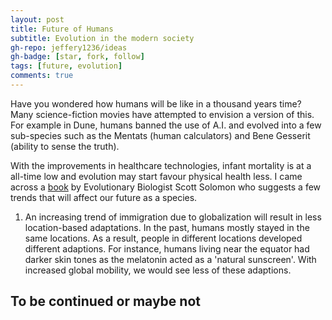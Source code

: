 ```yaml
---
layout: post
title: Future of Humans
subtitle: Evolution in the modern society
gh-repo: jeffery1236/ideas
gh-badge: [star, fork, follow]
tags: [future, evolution]
comments: true
---
```


Have you wondered how humans will be like in a thousand years time? Many science-fiction movies have attempted to envision a version of this. For example in Dune, humans banned the use of A.I. and evolved into a few sub-species such as the Mentats (human calculators) and Bene Gesserit (ability to sense the truth).

With the improvements in healthcare technologies, infant mortality is at a all-time low and evolution may start favour physical health less. I came across a [book](https://solomon.rice.edu/writing/books/) by Evolutionary Biologist Scott Solomon who suggests a few trends that will affect our future as a species.

1. An increasing trend of immigration due to globalization will result in less location-based adaptations. In the past, humans mostly stayed in the same locations. As a result, people in different locations developed different adaptions. For instance, humans living near the equator had darker skin tones as the melatonin acted as a 'natural sunscreen'. With increased global mobility, we would see less of these adaptions.

## To be continued or maybe not



